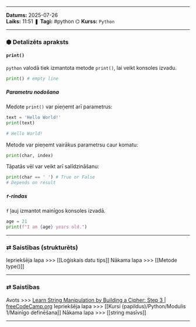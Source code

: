 ___

**Datums:** 2025-07-26   
**Laiks:** 11:51 
❚ **Tagi:** #python
⌬ **Kurss:**  `Python`

---
### ⬢ Detalizēts apraksts
#### `print()`

`python` valodā tiek izmantota metode `print()`, lai veikt konsoles izvadu.

```python
print() # empty line
```

##### Parametru nodošana

Medote `print()` var pieņemt arī parametrus:

```python
text = 'Hello World!'
print(text)

# Hello World!
```

Metode var pieņemt vairākus parametrsu caur komatu:

```python
print(char, index)
```

Tāpatās vēl var veikt arī salīdzināšanu:

```python
print(char == ' ') # True or False
# Depends on result
```

##### `f`-rindas

`f` ļauj izmantot mainīgos konsoles izvadā.

```python
age = 21
print(f"I am {age} years old.")
```

---
### ⇄ Saistības (strukturēts)

Iepriekšēja lapa >>> [[Loģiskais datu tips]]
Nākama lapa >>> [[Metode type()]]

---
### ⇄ Saistības

Avots >>> [Learn String Manipulation by Building a Cipher: Step 3 \| freeCodeCamp.org](https://www.freecodecamp.org/learn/scientific-computing-with-python/learn-string-manipulation-by-building-a-cipher/step-3)
Iepriekšēja lapa >>> [[Kursi (papildus)/Python/Modulis 1/Mainīgo definēšana]]
Nākama lapa >>> [[string masīvs]]

___